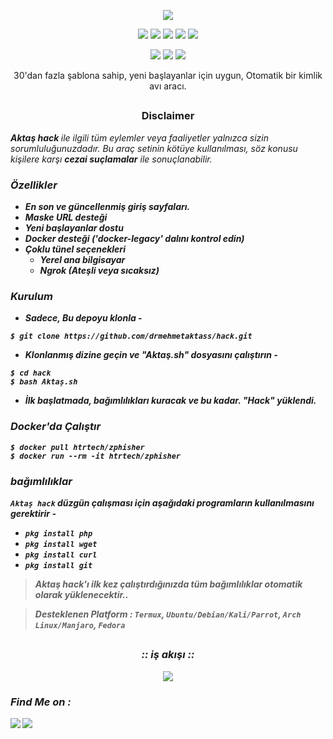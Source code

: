 <!-- Zphisher -->

<p align="center">
  <img src=".imgs/logo.png">
</p>

<p align="center">
  <img src="https://img.shields.io/badge/Version-2.2-green?style=for-the-badge">
  <img src="https://img.shields.io/github/license/drmehmetaktass/hack?style=for-the-badge">
  <img src="https://img.shields.io/github/stars/drmehmetaktass/hack?style=for-the-badge">
  <img src="https://img.shields.io/github/issues/drmehmetaktass/hack?color=red&style=for-the-badge">
  <img src="https://img.shields.io/github/forks/drmehmetaktass/hack?color=teal&style=for-the-badge">
</p>

<p align="center">
  <img src="https://img.shields.io/badge/Mehmet-Aktaş-cyan?style=flat-square">
  <img src="https://img.shields.io/badge/açık%20kodmu-evet-cyan?style=flat-square">
  <img src="https://img.shields.io/badge/Yazılı%20In-Bash-cyan?style=flat-square">
</p>

<p align="center">30'dan fazla şablona sahip, yeni başlayanlar için uygun, Otomatik bir kimlik avı aracı.</p>

##

<h3><p align="center">Disclaimer</p></h3>

<i><b>Aktaş hack </b> ile ilgili tüm eylemler veya faaliyetler yalnızca sizin sorumluluğunuzdadır. Bu araç setinin kötüye kullanılması, söz konusu kişilere karşı <b>cezai suçlamalar</b> ile sonuçlanabilir. <b>

### Özellikler

- En son ve güncellenmiş giriş sayfaları.
- Maske URL desteği
- Yeni başlayanlar dostu
- Docker desteği ('docker-legacy' dalını kontrol edin)
- Çoklu tünel seçenekleri
  - Yerel ana bilgisayar
  - Ngrok (Ateşli veya sıcaksız)


### Kurulum

- Sadece, Bu depoyu klonla -
```
$ git clone https://github.com/drmehmetaktass/hack.git
```

- Klonlanmış dizine geçin ve "Aktaş.sh" dosyasını çalıştırın -
```
$ cd hack
$ bash Aktaş.sh
```

- İlk başlatmada, bağımlılıkları kuracak ve bu kadar. "Hack" yüklendi.

### Docker'da Çalıştır
```
$ docker pull htrtech/zphisher
$ docker run --rm -it htrtech/zphisher
```

### bağımlılıklar 

**`Aktaş hack`** düzgün çalışması için aşağıdaki programların kullanılmasını gerektirir - 
- `pkg install php`
- `pkg install wget`
- `pkg install curl`
- `pkg install git`

> Aktaş hack'ı ilk kez çalıştırdığınızda tüm bağımlılıklar otomatik olarak yüklenecektir..

> Desteklenen Platform : **`Termux`**, **`Ubuntu/Debian/Kali/Parrot`**, **`Arch Linux/Manjaro`**, **`Fedora`**

##

<h3 align="center">
:: iş akışı ::
</h3>
<p align="center">
<img src=".imgs/wf.gif"/>
</p>



### Find Me on :
<p align="left">
  <a href="https://github.com/drmehmetaktass" target="_blank"><img src="https://img.shields.io/badge/Github-Mehmet--Aktaş-green?style=for-the-badge&logo=github"></a>
  <a href="https://www.instagram.com/Dr.mehmetaktass" target="_blank"><img src="https://img.shields.io/badge/IG-%40dr.mehmetaktass-red?style=for-the-badge&logo=instagram"></a>

</p>


